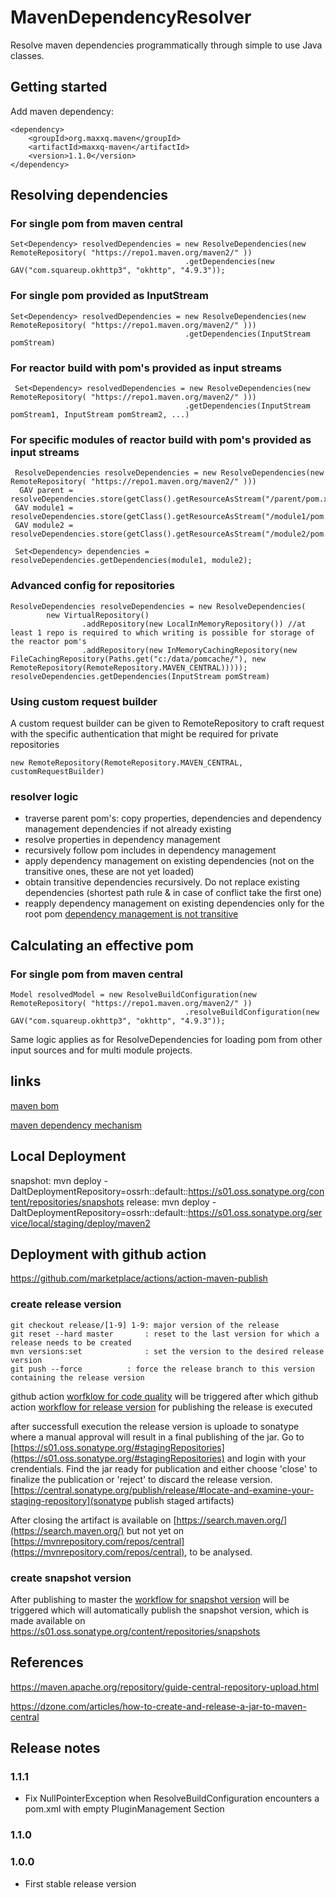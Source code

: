 # MavenDependencyResolver

Resolve maven dependencies programmatically through simple to use Java classes.

## Getting started

Add maven dependency:

    <dependency>
        <groupId>org.maxxq.maven</groupId>
        <artifactId>maxxq-maven</artifactId>
        <version>1.1.0</version>
    </dependency>

## Resolving dependencies

### For single pom from maven central

    Set<Dependency> resolvedDependencies = new ResolveDependencies(new RemoteRepository( "https://repo1.maven.org/maven2/" ))
                                           .getDependencies(new GAV("com.squareup.okhttp3", "okhttp", "4.9.3"));

### For single pom provided as InputStream

    Set<Dependency> resolvedDependencies = new ResolveDependencies(new RemoteRepository( "https://repo1.maven.org/maven2/" )))
                                           .getDependencies(InputStream pomStream)

### For reactor build with pom's provided as input streams

   
	 Set<Dependency> resolvedDependencies = new ResolveDependencies(new RemoteRepository( "https://repo1.maven.org/maven2/" )))
                                           .getDependencies(InputStream pomStream1, InputStream pomStream2, ...)
                                           
                                           
### For specific modules of reactor build with pom's provided as input streams

     ResolveDependencies resolveDependencies = new ResolveDependencies(new RemoteRepository( "https://repo1.maven.org/maven2/" )))
	  GAV parent = resolveDependencies.store(getClass().getResourceAsStream("/parent/pom.xml"));
     GAV module1 = resolveDependencies.store(getClass().getResourceAsStream("/module1/pom.xml"));
     GAV module2 = resolveDependencies.store(getClass().getResourceAsStream("/module2/pom.xml"));

     Set<Dependency> dependencies = resolveDependencies.getDependencies(module1, module2);
                                       
### Advanced config for repositories

	ResolveDependencies resolveDependencies = new ResolveDependencies(
            new VirtualRepository()
                    .addRepository(new LocalInMemoryRepository()) //at least 1 repo is required to which writing is possible for storage of the reactor pom's
                    .addRepository(new InMemoryCachingRepository(new FileCachingRepository(Paths.get("c:/data/pomcache/"), new RemoteRepository(RemoteRepository.MAVEN_CENTRAL))))); 
    resolveDependencies.getDependencies(InputStream pomStream)
    
### Using custom request builder

A custom request builder can be given to RemoteRepository to craft request with the specific authentication that might be required for private repositories

	new RemoteRepository(RemoteRepository.MAVEN_CENTRAL, customRequestBuilder)


### resolver logic

- traverse parent pom's: copy properties, dependencies and dependency management dependencies if not already existing
- resolve properties in dependency management 
- recursively follow pom includes in dependency management
- apply dependency management on existing dependencies (not on the transitive ones, these are not yet loaded)
- obtain transitive dependencies recursively. Do not replace existing dependencies (shortest path rule & in case of conflict take the first one) 
- reapply dependency management on existing dependencies only for the root pom [dependency management is not transitive](src/main/resources/dependencymanagementisnottransitive/readme.md)

## Calculating an effective pom

### For single pom from maven central

    Model resolvedModel = new ResolveBuildConfiguration(new RemoteRepository( "https://repo1.maven.org/maven2/" ))
                                           .resolveBuildConfiguration(new GAV("com.squareup.okhttp3", "okhttp", "4.9.3"));

Same logic applies as for ResolveDependencies for loading pom from other input sources and for multi module projects.

## links

[maven bom](https://reflectoring.io/maven-bom/)

[maven dependency mechanism](https://maven.apache.org/guides/introduction/introduction-to-dependency-mechanism.html)

## Local Deployment
snapshot: mvn deploy -DaltDeploymentRepository=ossrh::default::https://s01.oss.sonatype.org/content/repositories/snapshots
release:  mvn deploy -DaltDeploymentRepository=ossrh::default::https://s01.oss.sonatype.org/service/local/staging/deploy/maven2

## Deployment with github action
https://github.com/marketplace/actions/action-maven-publish

### create release version
	git checkout release/[1-9] 1-9: major version of the release
	git reset --hard master	      : reset to the last version for which a release needs to be created
	mvn versions:set              : set the version to the desired release version
	git push --force	      : force the release branch to this version containing the release version

github action [worfklow for code quality](.github/workflows/codeql-analysis.yml) will be triggered after which 
github action [workflow for release version](.github/workflows/maven-publish-release-sonatype.yml) for publishing the release is executed

after successfull execution the release version is uploade to sonatype where a manual approval will result in a final publishing of the jar.
Go to [https://s01.oss.sonatype.org/#stagingRepositories](https://s01.oss.sonatype.org/#stagingRepositories) and login with your crendentials.  Find the jar ready for publication and either choose 'close' to finalize the publication or 'reject' to discard the release version.  [https://central.sonatype.org/publish/release/#locate-and-examine-your-staging-repository](sonatype publish staged artifacts)

After closing the artifact is available on [https://search.maven.org/](https://search.maven.org/) but not yet on [https://mvnrepository.com/repos/central](https://mvnrepository.com/repos/central), to be analysed.

### create snapshot version
After publishing to master the [workflow for snapshot version](.github/workflows/maven-publish-snapshot-sonatype.yml) will be triggered which will automatically publish the snapshot version, which is made available on https://s01.oss.sonatype.org/content/repositories/snapshots

## References
https://maven.apache.org/repository/guide-central-repository-upload.html

https://dzone.com/articles/how-to-create-and-release-a-jar-to-maven-central

## Release notes

### 1.1.1

- Fix NullPointerException when ResolveBuildConfiguration encounters a pom.xml with empty PluginManagement Section

### 1.1.0



### 1.0.0

- First stable release version

